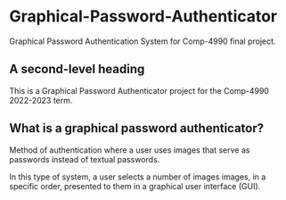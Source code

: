 # Graphical-Password-Authenticator
Graphical Password Authentication System for Comp-4990 final project. 

## A second-level heading
This is a Graphical Password Authenticator project for the Comp-4990 2022-2023 term. 

## What is a graphical password authenticator?
Method of authentication where a user uses images that serve as passwords instead of textual passwords.

In this type of system, a user selects a number of images images, in a specific order, presented to them in a graphical user interface (GUI).
